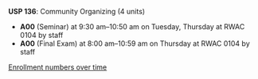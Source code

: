 **USP 136**: Community Organizing (4 units)

- **A00** (Seminar) at 9:30 am–10:50 am on Tuesday, Thursday at RWAC 0104 by staff
- **A00** (Final Exam) at 8:00 am–10:59 am on Thursday at RWAC 0104 by staff

[Enrollment numbers over time](./USP136.tsv)
